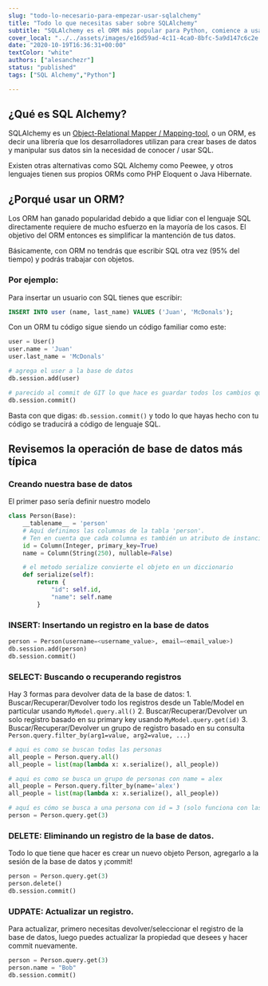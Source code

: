 ```yaml
---
slug: "todo-lo-necesario-para-empezar-usar-sqlalchemy"
title: "Todo lo que necesitas saber sobre SQLAlchemy"
subtitle: "SQLAlchemy es el ORM más popular para Python, comience a usarlo en 8 minutos"
cover_local: "../../assets/images/e16d59ad-4c11-4ca0-8bfc-5a9d147c6c2e.jpeg"
date: "2020-10-19T16:36:31+00:00"
textColor: "white"
authors: ["alesanchezr"]
status: "published"
tags: ["SQL Alchemy","Python"]

---
```


## ¿Qué es SQL Alchemy?


SQLAlchemy es un [Object-Relational Mapper / Mapping-tool](https://en.wikipedia.org/wiki/Object-relational_mapping), o un ORM, es decir una librería que los desarrolladores utilizan para crear bases de datos y manipular sus datos sin la necesidad de conocer / usar SQL.

Existen otras alternativas como SQL Alchemy como Peewee, y otros lenguajes tienen sus propios ORMs como PHP Eloquent o Java Hibernate.


## ¿Porqué usar un ORM?

Los ORM han ganado popularidad debido a que lidiar con el lenguaje SQL directamente requiere de mucho esfuerzo en la mayoría de los casos. El objetivo del ORM entonces es simplificar la mantención de tus datos.

Básicamente, con ORM no tendrás que escribir SQL otra vez (95% del tiempo) y podrás trabajar con objetos.

### Por ejemplo:

Para insertar un usuario con SQL tienes que escribir:

```sql
INSERT INTO user (name, last_name) VALUES ('Juan', 'McDonals');
```

Con un ORM tu código sigue siendo un código familiar como este:

```py
user = User()
user.name = 'Juan'
user.last_name = 'McDonals'

# agrega el user a la base de datos
db.session.add(user)

# parecido al commit de GIT lo que hace es guardar todos los cambios que hayas hecho
db.session.commit()
```

Basta con que digas: `db.session.commit()` y todo lo que hayas hecho con tu código se traducirá a código de lenguaje SQL.

## Revisemos la operación de base de datos más típica

### Creando nuestra base de datos

El primer paso sería definir nuestro modelo



```py
class Person(Base):
    __tablename__ = 'person'
    # Aquí definimos las columnas de la tabla 'person'.
    # Ten en cuenta que cada columna es también un atributo de instancia de Python normal.
    id = Column(Integer, primary_key=True)
    name = Column(String(250), nullable=False)

    # el metodo serialize convierte el objeto en un diccionario
    def serialize(self):
        return {
            "id": self.id,
            "name": self.name
        }
  ```

### INSERT: Insertando un registro en la base de datos

```py
person = Person(username=<username_value>, email=<email_value>)
db.session.add(person)
db.session.commit()
  ```

### SELECT: Buscando o recuperando registros

Hay 3 formas para devolver data de la base de datos:
    1. Buscar/Recuperar/Devolver todo los registros desde un Table/Model en particular usando `MyModel.query.all()`
    2. Buscar/Recuperar/Devolver un solo registro basado en su primary key usando `MyModel.query.get(id)`
    3. Buscar/Recuperar/Devolver un grupo de registro basado en su consulta `Person.query.filter_by(arg1=value, arg2=value, ...)`

```py
# aqui es como se buscan todas las personas
all_people = Person.query.all()
all_people = list(map(lambda x: x.serialize(), all_people))

# aqui es como se busca un grupo de personas con name = alex
all_people = Person.query.filter_by(name='alex')
all_people = list(map(lambda x: x.serialize(), all_people))

# aquí es cómo se busca a una persona con id = 3 (solo funciona con las primary key)
person = Person.query.get(3)
```

### DELETE: Eliminando un registro de la base de datos.

Todo lo que tiene que hacer es crear un nuevo objeto Person, agregarlo a la sesión de la base de datos y ¡commit!

```py
person = Person.query.get(3)
person.delete()
db.session.commit()
  ```

### UDPATE: Actualizar un registro.

Para actualizar, primero necesitas devolver/seleccionar el registro de la base de datos, luego puedes actualizar la propiedad que desees y hacer commit nuevamente.
```py
person = Person.query.get(3)
person.name = "Bob"
db.session.commit()
```


